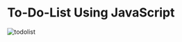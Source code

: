 # To-Do-List Using JavaScript
![todolist](https://user-images.githubusercontent.com/59987309/95591651-89de3700-0a82-11eb-8434-6e739af97881.gif)
